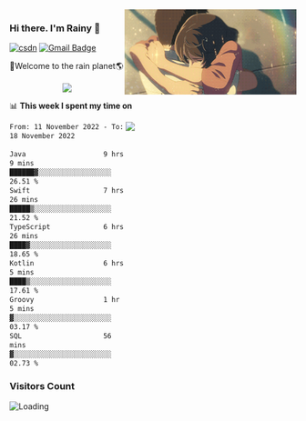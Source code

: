 <img  align='right' height="150" src="https://github.com/LikeRainDay/LikeRainDay/blob/master/pic/img_rain_1.gif?raw=true">



### Hi there. I'm Rainy :lemon:

[![csdn](https://img.shields.io/badge/-csdn-c14438?style=flat-square&logo=c&logoColor=white)](https://blog.csdn.net/qq_15807167)
[![Gmail Badge](https://img.shields.io/badge/-gmail-c14438?style=flat-square&logo=Gmail&logoColor=white&link=mailto:houshuai0816@gmail.com)](mailto:houshuai0816@gmail.com)

🚀Welcome to the rain planet🌎

<center>
<img align='center'  src="https://source.unsplash.com/random/1200x600">
</center>

📊 **This week I spent my time on**

<img align='right'   width="300" src="https://github-readme-stats.vercel.app/api?username=LikeRainDay&show_icons=true&title_color=fff&icon_color=79ff97&text_color=9f9f9f&bg_color=151515&count_private=true">

<!--START_SECTION:waka-->

```text
From: 11 November 2022 - To: 18 November 2022

Java                   9 hrs 9 mins    ██████▓░░░░░░░░░░░░░░░░░░   26.51 %
Swift                  7 hrs 26 mins   █████▒░░░░░░░░░░░░░░░░░░░   21.52 %
TypeScript             6 hrs 26 mins   ████▓░░░░░░░░░░░░░░░░░░░░   18.65 %
Kotlin                 6 hrs 5 mins    ████▒░░░░░░░░░░░░░░░░░░░░   17.61 %
Groovy                 1 hr 5 mins     ▓░░░░░░░░░░░░░░░░░░░░░░░░   03.17 %
SQL                    56 mins         ▓░░░░░░░░░░░░░░░░░░░░░░░░   02.73 %
```

<!--END_SECTION:waka-->

### Visitors Count
<img align="left" src = "https://profile-counter.glitch.me/LikeRainDay/count.svg" alt ="Loading">
